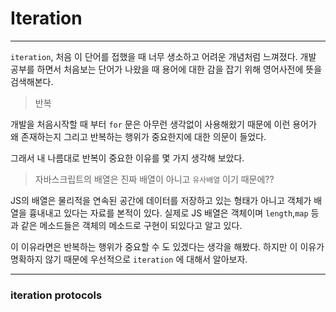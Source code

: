 # Iteration

---

`iteration`, 처음 이 단어를 접했을 때 너무 생소하고 어려운 개념처럼 느껴졌다. 개발 공부를 하면서 처음보는 단어가 나왔을 때 용어에 대한 감을 잡기 위해 영어사전에 뜻을 검색해본다.

> 반복

개발을 처음시작할 때 부터 `for` 문은 아무런 생각없이 사용해왔기 때문에 이런 용어가 왜 존재하는지 그리고 반복하는 행위가 중요한지에 대한 의문이 들었다.

그래서 내 나름대로 반복이 중요한 이유를 몇 가지 생각해 보았다.

> 자바스크립트의 배열은 진짜 배열이 아니고 `유사배열` 이기 때문에??

JS의 배열은 물리적을 연속된 공간에 데이터를 저장하고 있는 형태가 아니고 객체가 배열을 흉내내고 있다는 자료를 본적이 있다. 실제로 JS 배열은 객체이며 `length`,`map` 등 과 같은 메소드들은 객체의 메소드로 구현이 되있다고 알고 있다.

이 이유라면은 반복하는 행위가 중요할 수 도 있겠다는 생각을 해봤다. 하지만 이 이유가 명확하지 않기 때문에 우선적으로 `iteration` 에 대해서 알아보자.

---

### iteration protocols

